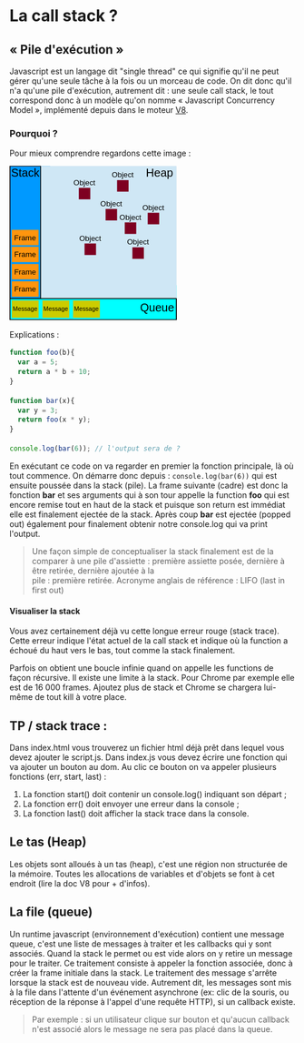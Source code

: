 # La call stack ?

## « Pile d'exécution »

Javascript est un langage dit "single thread" ce qui signifie qu'il ne peut gérer qu'une seule tâche à la fois ou un morceau 
de code. On dit donc qu'il n'a qu'une pile d'exécution, autrement dit : une seule call stack, le tout correspond donc à 
un modèle qu'on nomme « Javascript Concurrency Model », implémenté depuis dans le moteur [V8](https://v8.dev/).

### Pourquoi ?  

Pour mieux comprendre regardons cette image :  

![Image](stack-heap-queue.png)  

Explications :  

```javascript
function foo(b){
  var a = 5;
  return a * b + 10;
}

function bar(x){
  var y = 3;
  return foo(x * y);
}

console.log(bar(6)); // l'output sera de ?
```  

En exécutant ce code on va regarder en premier la fonction principale, là où tout commence. On démarre donc depuis : 
`console.log(bar(6))` qui est ensuite poussée dans la stack (pile). La frame suivante (cadre) est donc la fonction 
**bar** et ses arguments qui à son tour appelle la function **foo** qui est encore remise tout en haut de la stack 
et puisque son return est immédiat elle est finalement ejectée de la stack. Après coup **bar** est ejectée (popped out) 
également pour finalement obtenir notre console.log qui va print l'output.

>Une façon simple de conceptualiser la stack finalement est de la comparer à une pile d'assiette
> : première assiette posée, dernière à être retirée, dernière ajoutée à la   
> pile : première retirée. Acronyme anglais de référence : LIFO (last in first out)

#### Visualiser la stack  

Vous avez certainement déjà vu cette longue erreur rouge (stack trace). Cette erreur indique l'état actuel de la call
stack et indique où la function a échoué du haut vers le bas, tout comme la stack finalement.

Parfois on obtient une boucle infinie quand on appelle les functions de façon récursive. Il existe une limite à la
stack. Pour Chrome par exemple elle est de 16 000 frames. Ajoutez plus de stack et Chrome se chargera lui-même de tout 
kill à votre place.

## TP / stack trace :  

Dans index.html vous trouverez un fichier html déjà prêt dans lequel vous devez ajouter le script.js.
Dans index.js vous devez écrire une fonction qui va ajouter un bouton au dom. Au clic ce bouton on va appeler plusieurs
fonctions (err, start, last) :  

1. La fonction start() doit contenir un console.log() indiquant son départ ;
2. La fonction err() doit envoyer une erreur dans la console ;
3. La fonction last() doit afficher la stack trace dans la console.

## Le tas (Heap)  

Les objets sont alloués à un tas (heap), c'est une région non structurée de la mémoire. Toutes les allocations de
variables et d'objets se font à cet endroit (lire la doc V8 pour + d'infos).

## La file (queue)  

Un runtime javascript (environnement d'exécution) contient une message queue, c'est une liste de messages à traiter et
les callbacks qui y sont associés. Quand la stack le permet ou est vide alors on y retire un message pour le traiter.
Ce traitement consiste à appeler la fonction associée, donc à créer la frame initiale dans la stack. Le traitement des
message s'arrête lorsque la stack est de nouveau vide. Autrement dit, les messages sont mis à la file dans l'attente
d'un événement asynchrone (ex: clic de la souris, ou réception de la réponse à l'appel d'une requête HTTP), si un
callback existe.
> Par exemple : si un utilisateur clique sur bouton et qu'aucun callback n'est associé alors le message ne sera pas
> placé dans la queue.


